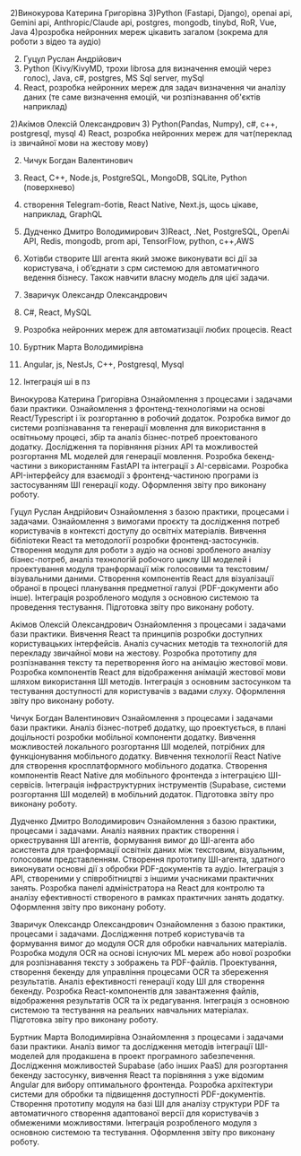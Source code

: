 2)Винокурова Катерина Григорівна
3)Python (Fastapi, Django), openai api, Gemini api, Anthropic/Claude api, postgres, mongodb, tinybd, RoR, Vue, Java
4)розробка нейронних мереж цікавить загалом (зокрема для роботи з відео та аудіо)

2) Гуцул Руслан Андрійович
3) Python (Kivy/KivyMD, трохи librosa для визначення емоцій через голос), Java, c#, postgres, MS Sql server, mySql
4) React, розробка нейронних мереж для задач визначення чи аналізу даних (те саме визначення емоцій, чи розпізнавання об'єктів наприклад)

2)Акімов Олексій Олександрович
3) Python(Pandas, Numpy), c#, с++, postgresql, mysql
4) React, розробка нейронних мереж для чат(переклад із звичайної мови на жестову мову)

2) Чичук Богдан Валентинович 
3) React, C++, Node.js, PostgreSQL, MongoDB, SQLite, Python (поверхнево)
4) створення Telegram-ботів, React Native, Next.js, щось цікаве, наприклад, GraphQL

2) Дудченко Дмитро Володимирович 
3)React, .Net, PostgreSQL, OpenAi API, Redis, mongodb, prom api, TensorFlow, python, c++,AWS
4) Хотівби створите ШІ агента який зможе виконувати всі дії за користувача, і обʼєднати з срм системою для автоматичного ведення бізнесу. Також навчити власну модель для цієї задачи.

2) Зваричук Олександр Олександрович
3) C#, React, MySQL
4) Розробка нейронних мереж для автоматизації любих процесів. React

2) Буртник Марта Володимирівна 
3) Angular, js, NestJs, C++, Postgresql, Mysql
4) Інтеграція ші в пз


Винокурова Катерина Григорівна
Ознайомлення з процесами і задачами бази практики.
Ознайомлення з фронтенд-технологіями на основі React/Typescript і їх розгортанню в робочий додаток.
Розробка вимог до системи розпізнавання та генерації мовлення для використання в освітньому процесі, збір та аналіз бізнес-потреб проектованого додатку.
Дослідження та порівняння різних API та можливостей розгортання ML моделей для генерації мовлення.
Розробка бекенд-частини з використанням FastAPI та інтеграції з AI-сервісами.
Розробка API-інтерфейсу для взаємодії з фронтенд-частиною програми із застосуванням ШІ генерації коду.
Оформлення звіту про виконану роботу.

Гуцул Руслан Андрійович
Ознайомлення з базою практики, процесами і задачами.
Ознайомлення з вимогами проєкту та дослідження потреб користувачів в контексті доступу до освітніх матеріалів.
Вивчення бібліотеки React та методології розробки фронтенд-застосунків.
Створення модуля для роботи з аудіо на основі зробленого аналізу бізнес-потреб, аналіз технологій робочого циклу ШІ моделей і проектування модуля транформації між голосовими та текстовим/візувальними даними.
Створення компонентів React для візуалізації обраної в процесі планування предметної галузі (PDF-документи або інше).
Інтеграція розробленого модуля з основною системою та проведення тестування.
Підготовка звіту про виконану роботу.

Акімов Олексій Олександрович
Ознайомлення з процесами і задачами бази практики.
Вивчення React та принципів розробки доступних користувацьких інтерфейсів.
Аналіз сучасних методів та технологій для перекладу звичайної мови на жестову.
Розробка прототипу для розпізнавання тексту та перетворення його на анімацію жестової мови.
Розробка компонентів React для відображення анімацій жестової мови шляхом використання ШІ методів.
Інтеграція з основним застосунком та тестування доступності для користувачів з вадами слуху.
Оформлення звіту про виконану роботу.

Чичук Богдан Валентинович
Ознайомлення з процесами і задачами бази практики.
Аналіз бізнес-потреб додатку, що проектується, в плані доцільності розробки мобільної компоненти додатку.
Вивчення можливостей локального розгортання ШІ моделей, потрібних для функціонування мобільного додатку.
Вивчення технології React Native для створення кросплатформного мобільного додатка.
Створення компонентів React Native для мобільного фронтенда з інтеграцією ШІ-сервісів.
Інтеграція інфраструктурних інструментів (Supabase, системи розгортання ШІ моделей) в мобільний додаток.
Підготовка звіту про виконану роботу.

Дудченко Дмитро Володимирович
Ознайомлення з базою практики, процесами і задачами.
Аналіз наявних практик створення і оркестрування ШІ агентів, формування вимог до ШІ-агента або асистента для транформації освітніх даних між текстовим, візуальним, голосовим представленням.
Створення прототипу ШІ-агента, здатного виконувати основні дії з обробки PDF-документів та аудіо.
Інтеграція з API, створеними у співробітництві з іншими учасниками практичних занять.
Розробка панелі адміністратора на React для контролю та аналізу ефективності створеного в рамках практичних занять додатку.
Оформлення звіту про виконану роботу.

Зваричук Олександр Олександрович
Ознайомлення з базою практики, процесами і задачами.
Дослідження потреб користувачів та формування вимог до модуля OCR для обробки навчальних матеріалів.
Розробка модуля OCR на основі існуючих ML мереж або нової розробки для розпізнавання тексту з зображень та PDF-файлів.
Проектування, створення бекенду для управління процесами OCR та збереження результатів. Аналіз ефективності генерації коду ШІ для створення бекенду.
Розробка React-компонентів для завантаження файлів, відображення результатів OCR та їх редагування.
Інтеграція з основною системою та тестування на реальних навчальних матеріалах.
Підготовка звіту про виконану роботу.

Буртник Марта Володимирівна
Ознайомлення з процесами і задачами бази практики.
Аналіз вимог та дослідження методів інтеграції ШІ-моделей для продакшена в проект програмного забезпечення.
Дослідження можливостей Supabase (або інших PaaS) для розгортання бекенду застосунку, вивчення React та порівняння з уже відомим Angular для вибору оптимального фронтенда.
Розробка архітектури системи для обробки та підвищення доступності PDF-документів.
Створення прототипу модуля на базі ШІ для аналізу структури PDF та автоматичного створення адаптованої версії для користувачів з обмеженими можливостями.
Інтеграція розробленого модуля з основною системою та тестування.
Оформлення звіту про виконану роботу.
